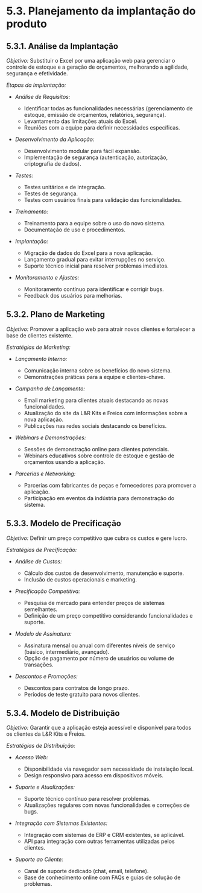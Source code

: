 # 5.3. Planejamento da implantação do produto

## 5.3.1. Análise da Implantação

*Objetivo:* Substituir o Excel por uma aplicação web para gerenciar o controle de estoque e a geração de orçamentos, melhorando a agilidade, segurança e efetividade.

*Etapas da Implantação:*

- *Análise de Requisitos:* 
  - Identificar todas as funcionalidades necessárias (gerenciamento de estoque, emissão de orçamentos, relatórios, segurança).
  - Levantamento das limitações atuais do Excel.
  - Reuniões com a equipe para definir necessidades específicas.

- *Desenvolvimento da Aplicação:*
  - Desenvolvimento modular para fácil expansão.
  - Implementação de segurança (autenticação, autorização, criptografia de dados).

- *Testes:*
  - Testes unitários e de integração.
  - Testes de segurança.
  - Testes com usuários finais para validação das funcionalidades.

- *Treinamento:*
  - Treinamento para a equipe sobre o uso do novo sistema.
  - Documentação de uso e procedimentos.

- *Implantação:*
  - Migração de dados do Excel para a nova aplicação.
  - Lançamento gradual para evitar interrupções no serviço.
  - Suporte técnico inicial para resolver problemas imediatos.

- *Monitoramento e Ajustes:*
  - Monitoramento contínuo para identificar e corrigir bugs.
  - Feedback dos usuários para melhorias.

## 5.3.2. Plano de Marketing

*Objetivo:* Promover a aplicação web para atrair novos clientes e fortalecer a base de clientes existente.

*Estratégias de Marketing:*

- *Lançamento Interno:*
  - Comunicação interna sobre os benefícios do novo sistema.
  - Demonstrações práticas para a equipe e clientes-chave.

- *Campanha de Lançamento:*
  - Email marketing para clientes atuais destacando as novas funcionalidades.
  - Atualização do site da L&R Kits e Freios com informações sobre a nova aplicação.
  - Publicações nas redes sociais destacando os benefícios.

- *Webinars e Demonstrações:*
  - Sessões de demonstração online para clientes potenciais.
  - Webinars educativos sobre controle de estoque e gestão de orçamentos usando a aplicação.

- *Parcerias e Networking:*
  - Parcerias com fabricantes de peças e fornecedores para promover a aplicação.
  - Participação em eventos da indústria para demonstração do sistema.

## 5.3.3. Modelo de Precificação

*Objetivo:* Definir um preço competitivo que cubra os custos e gere lucro.

*Estratégias de Precificação:*

- *Análise de Custos:*
  - Cálculo dos custos de desenvolvimento, manutenção e suporte.
  - Inclusão de custos operacionais e marketing.

- *Precificação Competitiva:*
  - Pesquisa de mercado para entender preços de sistemas semelhantes.
  - Definição de um preço competitivo considerando funcionalidades e suporte.

- *Modelo de Assinatura:*
  - Assinatura mensal ou anual com diferentes níveis de serviço (básico, intermediário, avançado).
  - Opção de pagamento por número de usuários ou volume de transações.

- *Descontos e Promoções:*
  - Descontos para contratos de longo prazo.
  - Períodos de teste gratuito para novos clientes.

## 5.3.4. Modelo de Distribuição

*Objetivo:* Garantir que a aplicação esteja acessível e disponível para todos os clientes da L&R Kits e Freios.

*Estratégias de Distribuição:*

- *Acesso Web:*
  - Disponibilidade via navegador sem necessidade de instalação local.
  - Design responsivo para acesso em dispositivos móveis.

- *Suporte e Atualizações:*
  - Suporte técnico contínuo para resolver problemas.
  - Atualizações regulares com novas funcionalidades e correções de bugs.

- *Integração com Sistemas Existentes:*
  - Integração com sistemas de ERP e CRM existentes, se aplicável.
  - API para integração com outras ferramentas utilizadas pelos clientes.

- *Suporte ao Cliente:*
  - Canal de suporte dedicado (chat, email, telefone).
  - Base de conhecimento online com FAQs e guias de solução de problemas.

